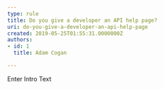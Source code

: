 ```yaml
---
type: rule
title: Do you give a developer an API help page?
uri: do-you-give-a-developer-an-api-help-page
created: 2019-05-25T01:55:31.0000000Z
authors:
- id: 1
  title: Adam Cogan

---
```




<span class='intro'> Enter Intro Text </span>




